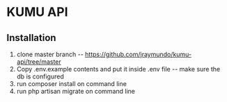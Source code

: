 # KUMU API

## Installation

1. clone master branch -- https://github.com/jraymundo/kumu-api/tree/master
2. Copy .env.example contents and put it inside .env file -- make sure the db is configured
3. run composer install on command line
4. run php artisan migrate on command line
